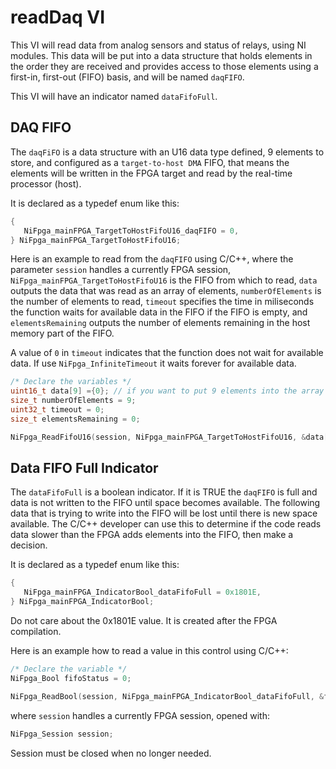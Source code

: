 # readDaq VI

This VI will read data from analog sensors and status of relays, using NI modules.
This data will be put into a data structure that holds elements in the order they are received and provides access to those elements using a first-in, first-out (FIFO) basis, and will be named `daqFIFO`.

This VI will have an indicator named `dataFifoFull`.

## DAQ FIFO

The `daqFiFO` is a data structure with an U16 data type defined, 9 elements to store, and configured as a `target-to-host DMA` FIFO, that means the elements will be written in the FPGA target and read by the real-time processor (host).

It is declared as a typedef enum like this:

```c
{
   NiFpga_mainFPGA_TargetToHostFifoU16_daqFIFO = 0,
} NiFpga_mainFPGA_TargetToHostFifoU16;
```

Here is an example to read from the `daqFIFO` using C/C++, where the parameter `session` handles a currently FPGA session, `NiFpga_mainFPGA_TargetToHostFifoU16`  is the FIFO from which to read, `data` outputs the data that was read as an array of elements, `numberOfElements` is the number of elements to read, `timeout` specifies the time in miliseconds the function waits for available data in the FIFO if the FIFO is empty, and `elementsRemaining` outputs the number of elements remaining in the host memory part of the FIFO.

A value of `0` in `timeout` indicates that the function does not wait for available data.
If use `NiFpga_InfiniteTimeout` it waits forever for available data. 

```c 
/* Declare the variables */
uint16_t data[9] ={0}; // if you want to put 9 elements into the array
size_t numberOfElements = 9;
uint32_t timeout = 0;
size_t elementsRemaining = 0;

NiFpga_ReadFifoU16(session, NiFpga_mainFPGA_TargetToHostFifoU16, &data[0], numberOfElements, timeout, &elementsRemaining);
```

## Data FIFO Full Indicator

The `dataFifoFull` is a boolean indicator.
If it is TRUE the `daqFIFO` is full and data is not written to the FIFO until space becomes available.
The following data that is trying to write into the FIFO will be lost until there is new space available. 
The C/C++ developer can use this to determine if the code reads data slower than the FPGA adds elements into the FIFO, then make a decision.

It is declared as a typedef enum like this:

```c
{
   NiFpga_mainFPGA_IndicatorBool_dataFifoFull = 0x1801E,
} NiFpga_mainFPGA_IndicatorBool;
```

Do not care about the 0x1801E value.
It is created after the FPGA compilation.

Here is an example how to read a value in this control using C/C++:

```c 
/* Declare the variable */
NiFpga_Bool fifoStatus = 0;

NiFpga_ReadBool(session, NiFpga_mainFPGA_IndicatorBool_dataFifoFull, &fifoStatus);
```

where `session` handles a currently FPGA session, opened with:

```c
NiFpga_Session session;
```

Session must be closed when no longer needed.
